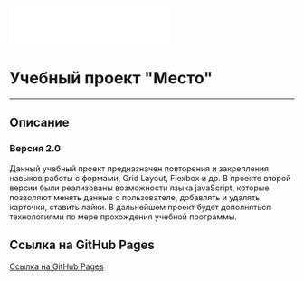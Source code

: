 ![](./images/Vector.svg)
# Учебный проект "Место"
--------------
## Описание
### Версия 2.0
Данный учебный проект предназначен повторения и закрепления навыков работы с формами, Grid Layout, Flexbox и др.
В проекте второй версии были реализованы возможности языка javaScript, которые позволяют менять данные о пользователе, добавлять и удалять карточки, ставить лайки.
В дальнейшем проект будет дополняться технологиями по мере прохождения учебной программы.

## Ссылка на GitHub Pages
[Ссылка на GitHub Pages](https://yansamoilov.github.io/mesto/)

